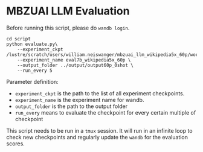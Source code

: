 # MBZUAI LLM Evaluation

Before running this script, please do `wandb login`.

```
cd script
python evaluate.py\
    --experiment_ckpt /lustre/scratch/users/william.neiswanger/mbzuai_llm_wikipedia5x_60p/workdir_7b/\
    --experiment_name eval7b_wikipedia5x_60p \
    --output_folder ../output/output60p_0shot \
    --run_every 5
```

Parameter definition:
* `experiment_ckpt` is the path to the list of all experiment checkpoints.
* `experiment_name` is the experiment name for wandb.
* `output_folder` is the path to the output folder
* `run_every` means to evaluate the checkpoint for every certain multiple of checkpoint

This script needs to be run in a `tmux` session. It will run in an infinite loop to check new checkpoints and regularly update the `wandb` for the evaluation scores.
